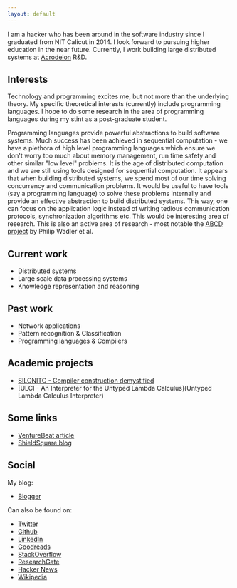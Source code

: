 ```yaml
---
layout: default
---
```


I am a hacker who has been around in the software industry since I graduated from NIT Calicut in 2014. I look forward to pursuing higher education in the near future.  Currently, I work building large distributed systems at [Acrodelon](http://acrodelon.com) R&D.

## Interests

Technology and programming excites me, but not more than the underlying theory. My specific theoretical interests (currently) include programming languages. I hope to do some research in the area of programming languages during my stint as a post-graduate student. 
 
Programming languages provide powerful abstractions to build software systems. Much success has been achieved in sequential computation - we have a plethora of high level programming languages which ensure we don't worry too much about memory management, run time safety and other similar "low level" problems. It is the age of distributed computation and we are still using tools designed for sequential computation. It appears that when building distributed systems, we spend most of our time solving concurrency and communication problems. It would be useful to have tools (say a programming language) to solve these problems internally and provide an effective abstraction to build distributed systems. This way, one can focus on the application logic instead of writing tedious communication protocols, synchronization algorithms etc. This would be interesting area of research. This is also an active area of research - most notable the [ABCD project](http://groups.inf.ed.ac.uk/abcd) by Philip Wadler et al.

## Current work

* Distributed systems
* Large scale data processing systems
* Knowledge representation and reasoning

## Past work

* Network applications
* Pattern recognition & Classification 
* Programming languages & Compilers 

## Academic projects

* [SILCNITC - Compiler construction demystified](http://silcnitc.github.io/about.html)
* [ULCI - An Interpreter for the Untyped Lambda Calculus](Untyped Lambda Calculus Interpreter)
 
## Some links

* [VentureBeat article](http://venturebeat.com/2014/12/24/googles-no-captcha-recaptchas-may-not-be-as-bot-proof-as-we-thought)
* [ShieldSquare blog](http://www.shieldsquare.com/author/nachiappan-v/)

## Social

My blog:

* [Blogger](http://blog.nachivpn.me/)

Can also be found on:

* [Twitter](https://twitter.com/nachivpn)
* [Github](https://github.com/nachivpn)
* [LinkedIn](https://www.linkedin.com/in/nachivpn)
* [Goodreads](https://www.goodreads.com/user/show/45403127-nachi)
* [StackOverflow](http://stackoverflow.com/users/3928699/nachi)
* [ResearchGate](https://www.researchgate.net/profile/Nachiappan_Vpn/info)
* [Hacker News](https://news.ycombinator.com/user?id=nachivpn)
* [Wikipedia](https://en.wikipedia.org/wiki/Special:Contributions/Nachivpn)
